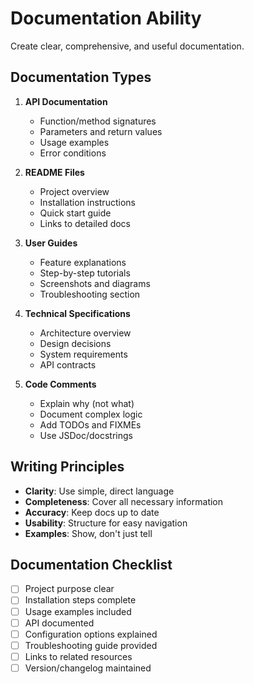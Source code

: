 # Documentation Ability

Create clear, comprehensive, and useful documentation.

## Documentation Types

1. **API Documentation**
   - Function/method signatures
   - Parameters and return values
   - Usage examples
   - Error conditions

2. **README Files**
   - Project overview
   - Installation instructions
   - Quick start guide
   - Links to detailed docs

3. **User Guides**
   - Feature explanations
   - Step-by-step tutorials
   - Screenshots and diagrams
   - Troubleshooting section

4. **Technical Specifications**
   - Architecture overview
   - Design decisions
   - System requirements
   - API contracts

5. **Code Comments**
   - Explain why (not what)
   - Document complex logic
   - Add TODOs and FIXMEs
   - Use JSDoc/docstrings

## Writing Principles

- **Clarity**: Use simple, direct language
- **Completeness**: Cover all necessary information
- **Accuracy**: Keep docs up to date
- **Usability**: Structure for easy navigation
- **Examples**: Show, don't just tell

## Documentation Checklist

- [ ] Project purpose clear
- [ ] Installation steps complete
- [ ] Usage examples included
- [ ] API documented
- [ ] Configuration options explained
- [ ] Troubleshooting guide provided
- [ ] Links to related resources
- [ ] Version/changelog maintained
